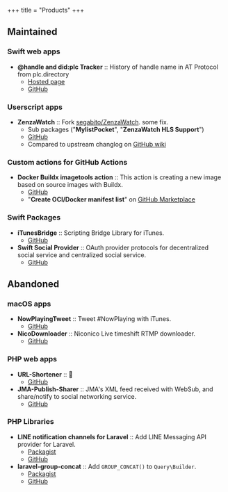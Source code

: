 +++
title = "Products"
+++

## Maintained

### Swift web apps
- **@handle and did:plc Tracker** :: History of handle name in AT Protocol from plc.directory
  - [Hosted page](https://plc-handle-tracker.kpherox.dev)
  - [GitHub](https://github.com/kphrx/plc-handle-tracker)

### Userscript apps
- **ZenzaWatch** :: Fork [segabito/ZenzaWatch](https://github.com/segabito/ZenzaWatch). some fix.
  - Sub packages ("**MylistPocket**", "**ZenzaWatch HLS Support**")
  - [GitHub](https://github.com/kphrx/ZenzaWatch)
  - Compared to upstream changlog on [GitHub wiki](https://github.com/kphrx/ZenzaWatch/wiki/CHANGELOG-of-ZenzaWatch%E2%80%90dev.user.js)

### Custom actions for GitHub Actions
- **Docker Buildx imagetools action** :: This action is creating a new image based on source images with Buildx.
  - [GitHub](https://github.com/kphrx/docker-buildx-imagetools-action)
  - "**Create OCI/Docker manifest list**" on [GitHub Marketplace](https://github.com/marketplace/actions/create-oci-docker-manifest-list)

### Swift Packages
- **iTunesBridge** :: Scripting Bridge Library for iTunes.
  - [GitHub](https://github.com/nowplayingtweet/iTunesBridge)
- **Swift Social Provider** :: OAuth provider protocols for decentralized social service and centralized social service.
  - [GitHub](https://github.com/nowplayingtweet/swift-social-provider)


## Abandoned

### macOS apps
- **NowPlayingTweet** :: Tweet #NowPlaying with iTunes.
  - [GitHub](https://github.com/nowplayingtweet/NowPlayingTweet)
- **NicoDownloader** :: Niconico Live timeshift RTMP downloader.
  - [GitHub](https://github.com/kpherox/NicoDownloader)

### PHP web apps
- **URL-Shortener** :: :shrug:
  - [GitHub](https://github.com/kpherox/URL-Shortener)
- **JMA-Publish-Sharer** :: JMA's XML feed received with WebSub, and share/notify to social networking service.
  - [GitHub](https://github.com/kpherox/JMA-Publish-Sharer)

### PHP Libraries
- **LINE notification channels for Laravel** :: Add LINE Messaging API provider for Laravel.
  - [Packagist](https://packagist.org/packages/kpherox/laravel-notification-line)
  - [GitHub](https://github.com/kpherox/laravel-notification-line)
- **laravel-group-concat** :: Add `GROUP_CONCAT()` to `Query\Builder`.
  - [Packagist](https://packagist.org/packages/kpherox/laravel-group-concat)
  - [GitHub](https://github.com/kpherox/laravel-group-concat)
